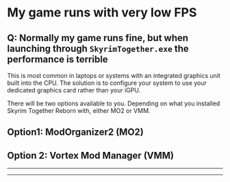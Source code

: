 # My game runs with very low FPS

## Q: Normally my game runs fine, but when launching through `SkyrimTogether.exe` the performance is terrible

This is most common in laptops or systems with an integrated graphics unit built into the CPU. The solution is to configure your system to use your dedicated graphics card rather than your iGPU.

There will be two options available to you. Depending on what you installed Skyrim Together Reborn with, either MO2 or VMM.

## Option1: ModOrganizer2 (MO2)

## Option 2: Vortex Mod Manager (VMM)

****

****
